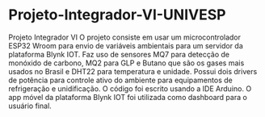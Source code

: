 # Projeto-Integrador-VI-UNIVESP
Projeto Integrador VI
  O projeto consiste em usar um microcontrolador ESP32 Wroom para envio de variáveis ambientais para um servidor da plataforma Blynk IOT.
  Faz uso de sensores MQ7 para detecção de monóxido de carbono, MQ2 para GLP e Butano que são os gases mais usados no Brasil e DHT22 para temperatura e unidade.
  Possui dois drivers de potência para controle ativo do ambiente para equipamentos de refrigeração e unidificação.
  O código foi escrito usando a IDE Arduino.
  O app móvel da plataforma Blynk IOT foi utilizada como dashboard para o usuário final.
